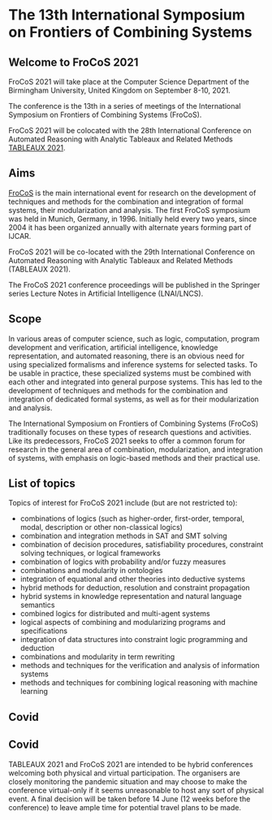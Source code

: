 # The 13th International Symposium on Frontiers of Combining Systems

## Welcome to FroCoS 2021

FroCoS 2021 will take place at the Computer Science Department of the Birmingham University, United Kingdom on September 8-10, 2021.

The conference is the 13th in a series of meetings of the International Symposium on Frontiers of Combining Systems (FroCoS).

FroCoS 2021 will be colocated with the 28th International Conference on Automated Reasoning with Analytic Tableaux and Related Methods [TABLEAUX 2021](https://www.tableaux2021.org).

## Aims

[FroCoS](http://frocos.cs.uiowa.edu/) is the main international event for research on the development of techniques and methods for the combination and integration of formal systems, their modularization and analysis. The first FroCoS symposium was held in Munich, Germany, in 1996. Initially held every two years, since 2004 it has been organized annually with alternate years forming part of IJCAR.

FroCoS 2021 will be co-located with the 29th International Conference on Automated Reasoning with Analytic Tableaux and Related Methods (TABLEAUX 2021).

The FroCoS 2021 conference proceedings will be published in the Springer series Lecture Notes in Artificial Intelligence (LNAI/LNCS).

## Scope
In various areas of computer science, such as logic, computation, program development and verification, artificial intelligence, knowledge representation, and automated reasoning, there is an obvious need for using specialized formalisms and inference systems for selected tasks. To be usable in practice, these specialized systems must be combined with each other and integrated into general purpose systems. This has led to the development of techniques and methods for the combination and integration of dedicated formal systems, as well as for their modularization and analysis.

The International Symposium on Frontiers of Combining Systems (FroCoS) traditionally focuses on these types of research questions and activities. Like its predecessors, FroCoS 2021 seeks to offer a common forum for research in the general area of combination, modularization, and integration of systems, with emphasis on logic-based methods and their practical use.

## List of topics
Topics of interest for FroCoS 2021 include (but are not restricted to):

- combinations of logics (such as higher-order, first-order, temporal, modal, description or other non-classical logics)
- combination and integration methods in SAT and SMT solving
- combination of decision procedures, satisfiability procedures, constraint solving techniques, or logical frameworks
- combination of logics with probability and/or fuzzy measures
- combinations and modularity in ontologies
- integration of equational and other theories into deductive systems
- hybrid methods for deduction, resolution and constraint propagation
- hybrid systems in knowledge representation and natural language semantics
- combined logics for distributed and multi-agent systems
- logical aspects of combining and modularizing programs and specifications
- integration of data structures into constraint logic programming and deduction
- combinations and modularity in term rewriting
- methods and techniques for the verification and analysis of information systems
- methods and techniques for combining logical reasoning with machine learning

## Covid

## Covid

TABLEAUX 2021 and FroCoS 2021 are intended to be hybrid conferences welcoming both physical and virtual participation. The organisers are closely monitoring the pandemic situation and may choose to make the conference virtual-only if it seems unreasonable to host any sort of physical event. A final decision will be taken before 14 June (12 weeks before the conference) to leave ample time for potential travel plans to be made.
